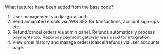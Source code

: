 What features have been added from the base code?
1. User management via django-allauth.
2. Send automated emails via AWS SES for transactions, account sign-ups etc.
3. Refund/cancel orders via admin panel. Refunds automatically process payments too. Razorpay payment gateway was used for integration.
4. View order history and manage orders(cancel/refund) via user accounts page.
